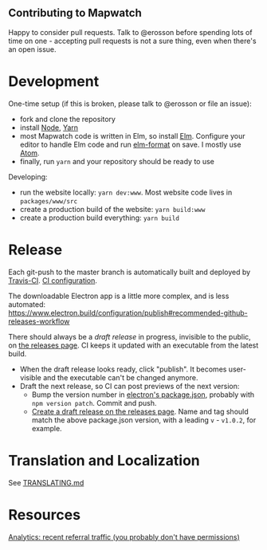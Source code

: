 ## Contributing to Mapwatch

Happy to consider pull requests. Talk to @erosson before spending lots of time on one - accepting pull requests is not a sure thing, even when there's an open issue.

# Development

One-time setup (if this is broken, please talk to @erosson or file an issue):

* fork and clone the repository
* install [Node](https://nodejs.org/en/), [Yarn](https://yarnpkg.com/en/docs/install)
* most Mapwatch code is written in Elm, so install [Elm](https://guide.elm-lang.org/install.html). Configure your editor to handle Elm code and run [elm-format](https://github.com/avh4/elm-format) on save. I mostly use [Atom](https://atom.io/packages/language-elm).
* finally, run `yarn` and your repository should be ready to use

Developing:

* run the website locally: `yarn dev:www`. Most website code lives in `packages/www/src`
* create a production build of the website: `yarn build:www`
* create a production build everything: `yarn build`

# Release

Each git-push to the master branch is automatically built and deployed by [Travis-CI](https://travis-ci.org/github/mapwatch/mapwatch). [CI configuration](https://github.com/mapwatch/mapwatch/blob/master/.travis.yml).

The downloadable Electron app is a little more complex, and is less automated: https://www.electron.build/configuration/publish#recommended-github-releases-workflow

There should always be a *draft release* in progress, invisible to the public, on [the releases page](https://github.com/mapwatch/mapwatch/releases). CI keeps it updated with an executable from the latest build.

* When the draft release looks ready, click "publish". It becomes user-visible and the executable can't be changed anymore.
* Draft the next release, so CI can post previews of the next version:
  * Bump the version number in [electron's package.json](https://github.com/mapwatch/mapwatch/blob/master/packages/electron2/package.json), probably with `npm version patch`. Commit and push.
  * [Create a draft release on the releases page](https://github.com/mapwatch/mapwatch/releases). Name and tag should match the above package.json version, with a leading `v` - `v1.0.2`, for example.

# Translation and Localization

See [TRANSLATING.md](https://github.com/mapwatch/mapwatch/blob/master/TRANSLATING.md)

# Resources

[Analytics: recent referral traffic (you probably don't have permissions)](https://analytics.google.com/analytics/web/#/report/trafficsources-referrals/a119582500w176920100p175689790/_u.dateOption=last7days&explorer-table.secSegmentId=analytics.fullReferrer&explorer-table.plotKeys=%5B%5D&explorer-graphOptions.primaryConcept=analytics.totalVisitors&explorer-graphOptions.compareConcept=analytics.newVisits&_.useg=builtin1/)
